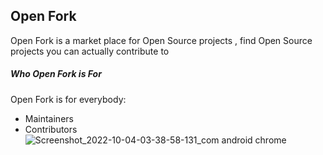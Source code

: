 ## Open Fork 

Open Fork is a market place for Open Source projects ,
find Open Source projects you can actually contribute to

##### Who Open Fork is For 
Open Fork is for everybody:
* Maintainers 
* Contributors 
![Screenshot_2022-10-04-03-38-58-131_com android chrome](https://user-images.githubusercontent.com/54102389/193723433-61dcd41b-8840-48f1-9a27-96cf6a8360d2.jpg)
